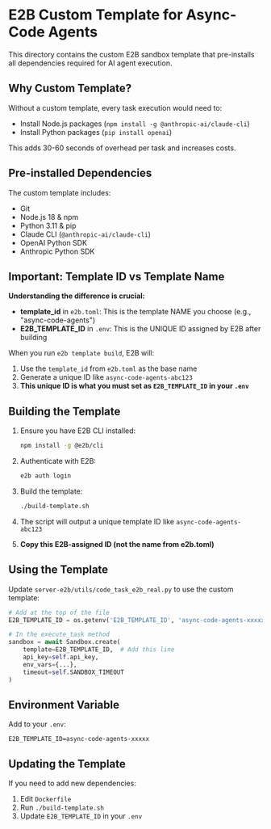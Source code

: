 # E2B Custom Template for Async-Code Agents

This directory contains the custom E2B sandbox template that pre-installs all dependencies required for AI agent execution.

## Why Custom Template?

Without a custom template, every task execution would need to:
- Install Node.js packages (`npm install -g @anthropic-ai/claude-cli`)
- Install Python packages (`pip install openai`)

This adds 30-60 seconds of overhead per task and increases costs.

## Pre-installed Dependencies

The custom template includes:
- Git
- Node.js 18 & npm
- Python 3.11 & pip
- Claude CLI (`@anthropic-ai/claude-cli`)
- OpenAI Python SDK
- Anthropic Python SDK

## Important: Template ID vs Template Name

**Understanding the difference is crucial:**
- **template_id** in `e2b.toml`: This is the template NAME you choose (e.g., "async-code-agents")
- **E2B_TEMPLATE_ID** in `.env`: This is the UNIQUE ID assigned by E2B after building

When you run `e2b template build`, E2B will:
1. Use the `template_id` from `e2b.toml` as the base name
2. Generate a unique ID like `async-code-agents-abc123`
3. **This unique ID is what you must set as `E2B_TEMPLATE_ID` in your `.env`**

## Building the Template

1. Ensure you have E2B CLI installed:
   ```bash
   npm install -g @e2b/cli
   ```

2. Authenticate with E2B:
   ```bash
   e2b auth login
   ```

3. Build the template:
   ```bash
   ./build-template.sh
   ```

4. The script will output a unique template ID like `async-code-agents-abc123`
5. **Copy this E2B-assigned ID (not the name from e2b.toml)**

## Using the Template

Update `server-e2b/utils/code_task_e2b_real.py` to use the custom template:

```python
# Add at the top of the file
E2B_TEMPLATE_ID = os.getenv('E2B_TEMPLATE_ID', 'async-code-agents-xxxxx')

# In the execute_task method
sandbox = await Sandbox.create(
    template=E2B_TEMPLATE_ID,  # Add this line
    api_key=self.api_key,
    env_vars={...},
    timeout=self.SANDBOX_TIMEOUT
)
```

## Environment Variable

Add to your `.env`:
```
E2B_TEMPLATE_ID=async-code-agents-xxxxx
```

## Updating the Template

If you need to add new dependencies:

1. Edit `Dockerfile`
2. Run `./build-template.sh`
3. Update `E2B_TEMPLATE_ID` in your `.env`